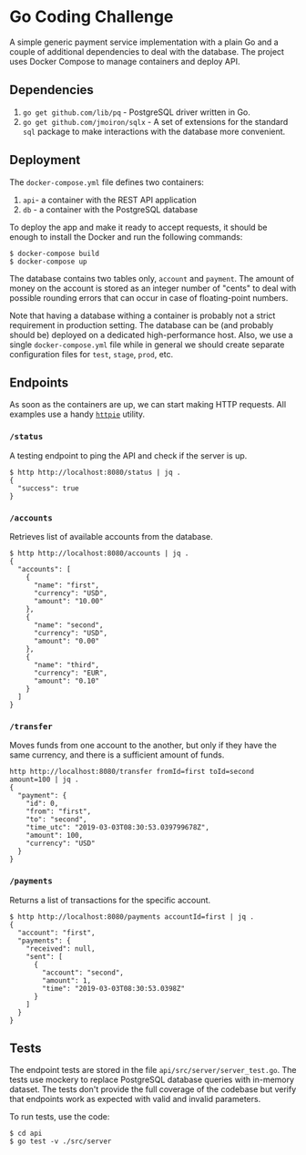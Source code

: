 # Go Coding Challenge

A simple generic payment service implementation with a plain Go  and a couple of additional dependencies
to deal with the database. The project uses Docker Compose to manage containers and deploy API. 


## Dependencies

1. `go get github.com/lib/pq` - PostgreSQL driver written in Go. 
2. `go get github.com/jmoiron/sqlx` - A set of extensions for the standard `sql` package to make interactions 
with the database more convenient.


## Deployment

The `docker-compose.yml` file defines two containers:
1. `api`- a container with the REST API application
2. `db` - a container with the PostgreSQL database  

To deploy the app and make it ready to accept requests, it should be enough to install the Docker and run the
following commands:
```
$ docker-compose build
$ docker-compose up
``` 

The database contains two tables only, `account` and `payment`. The amount of money on the account is stored
as an integer number of "cents" to deal with possible rounding errors that can occur in case of floating-point numbers.

Note that having a database withing a container is probably not a strict requirement in production setting. The
database can be (and probably should be) deployed on a dedicated high-performance host. Also, we use a single
`docker-compose.yml` file while in general we should create separate configuration files for 
`test`, `stage`, `prod`, etc.

## Endpoints

As soon as the containers are up, we can start making HTTP requests. 
All examples use a handy [`httpie`](https://httpie.org) utility.

### `/status`

A testing endpoint to ping the API and check if the server is up.
```
$ http http://localhost:8080/status | jq .
{
  "success": true
}
```

### `/accounts`
Retrieves list of available accounts from the database.
```
$ http http://localhost:8080/accounts | jq .
{
  "accounts": [
    {
      "name": "first",
      "currency": "USD",
      "amount": "10.00"
    },
    {
      "name": "second",
      "currency": "USD",
      "amount": "0.00"
    },
    {
      "name": "third",
      "currency": "EUR",
      "amount": "0.10"
    }
  ]
}
``` 


### `/transfer`

Moves funds from one account to the another, but only if they have the same currency, and there is a sufficient
amount of funds.
```
http http://localhost:8080/transfer fromId=first toId=second amount=100 | jq .
{
  "payment": {
    "id": 0,
    "from": "first",
    "to": "second",
    "time_utc": "2019-03-03T08:30:53.039799678Z",
    "amount": 100,
    "currency": "USD"
  }
}
```

### `/payments`

Returns a list of transactions for the specific account.

```
$ http http://localhost:8080/payments accountId=first | jq .
{
  "account": "first",
  "payments": {
    "received": null,
    "sent": [
      {
        "account": "second",
        "amount": 1,
        "time": "2019-03-03T08:30:53.0398Z"
      }
    ]
  }
}
```

## Tests

The endpoint tests are stored in the file `api/src/server/server_test.go`. The tests use mockery to replace
PostgreSQL database queries with in-memory dataset. The tests don't provide the full coverage of the codebase 
but verify that endpoints work as expected with valid and invalid parameters.

To run tests, use the code: 
```
$ cd api 
$ go test -v ./src/server 
``` 